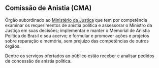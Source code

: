 Comissão de Anistia (CMA)
---

Órgão subordinado ao [Ministério da Justiça] que tem por competência examinar os requerimentos de anistia política e assessorar o Ministro da Justiça em suas decisões; implementar e manter o Memorial de Anistia Política do Brasil e seu acervo; e formular e promover ações e projetos sobre reparação e memória, sem prejuízo das competências de outros órgãos.

Dentre os serviços ofertados ao público estão receber e analisar pedidos de concessão de anistia política.

[Ministério da Justiça]:/orgao/ministerio-da-justica-mj